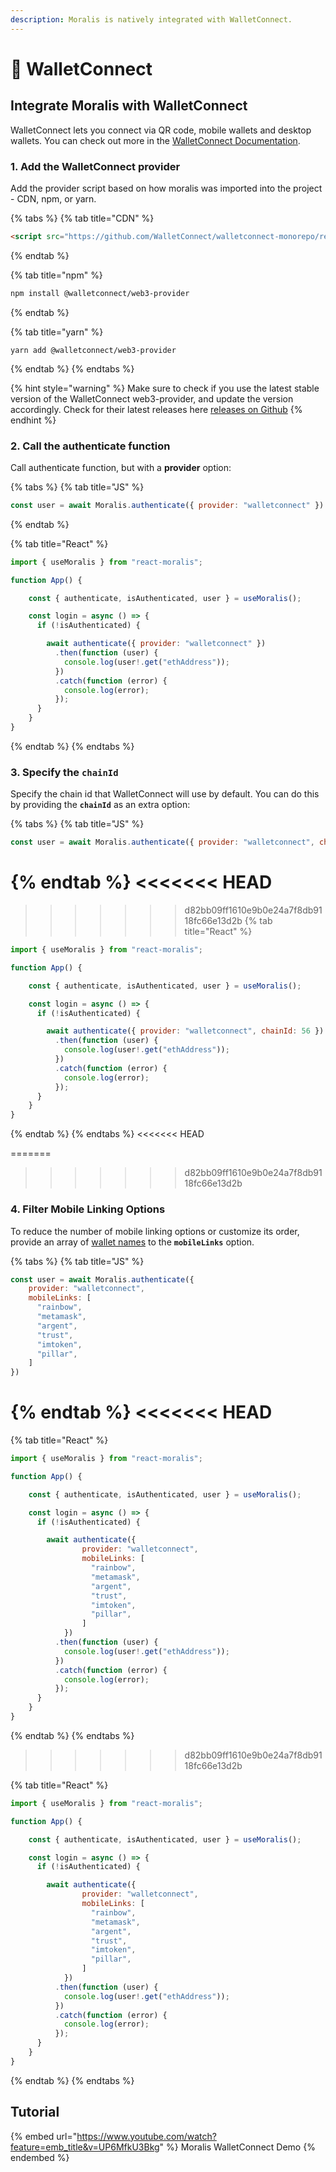 ```yaml
---
description: Moralis is natively integrated with WalletConnect.
---
```


# 📲 WalletConnect

## Integrate Moralis with WalletConnect

WalletConnect lets you connect via QR code, mobile wallets and desktop wallets. You can check out more in the [WalletConnect Documentation](https://docs.walletconnect.com).

### 1. Add the WalletConnect provider

Add the provider script based on how moralis was imported into the project - CDN, npm, or yarn.

{% tabs %}
{% tab title="CDN" %}
```html
<script src="https://github.com/WalletConnect/walletconnect-monorepo/releases/download/1.7.1/web3-provider.min.js"></script>
```
{% endtab %}

{% tab title="npm" %}
```bash
npm install @walletconnect/web3-provider
```
{% endtab %}

{% tab title="yarn" %}
```
yarn add @walletconnect/web3-provider
```
{% endtab %}
{% endtabs %}

{% hint style="warning" %}
Make sure to check if you use the latest stable version of the WalletConnect web3-provider, and update the version accordingly. Check for their latest releases here [releases on Github](https://github.com/WalletConnect/walletconnect-monorepo/releases/)
{% endhint %}

### 2. Call the authenticate function

Call authenticate function, but with a **provider** option:

{% tabs %}
{% tab title="JS" %}
```javascript
const user = await Moralis.authenticate({ provider: "walletconnect" })
```
{% endtab %}

{% tab title="React" %}
```javascript
import { useMoralis } from "react-moralis";

function App() {

    const { authenticate, isAuthenticated, user } = useMoralis();

    const login = async () => {
      if (!isAuthenticated) {

        await authenticate({ provider: "walletconnect" })
          .then(function (user) {
            console.log(user!.get("ethAddress"));
          })
          .catch(function (error) {
            console.log(error);
          });
      }
    }
}
```
{% endtab %}
{% endtabs %}

### 3. Specify the `chainId`

Specify the chain id that WalletConnect will use by default. You can do this by providing the **`chainId`** as an extra option:

{% tabs %}
{% tab title="JS" %}
```javascript
const user = await Moralis.authenticate({ provider: "walletconnect", chainId: 56 })
```
{% endtab %}
<<<<<<< HEAD
=======

>>>>>>> d82bb09ff1610e9b0e24a7f8db9118fc66e13d2b
{% tab title="React" %}
```javascript
import { useMoralis } from "react-moralis";

function App() {

    const { authenticate, isAuthenticated, user } = useMoralis();

    const login = async () => {
      if (!isAuthenticated) {

        await authenticate({ provider: "walletconnect", chainId: 56 })
          .then(function (user) {
            console.log(user!.get("ethAddress"));
          })
          .catch(function (error) {
            console.log(error);
          });
      }
    }
}
```
{% endtab %}
{% endtabs %}
<<<<<<< HEAD

=======
>>>>>>> d82bb09ff1610e9b0e24a7f8db9118fc66e13d2b

### 4. Filter Mobile Linking Options

To reduce the number of mobile linking options or customize its order, provide an array of [wallet names](https://walletconnect.com/registry?type=wallet) to the **`mobileLinks`** option.

{% tabs %}
{% tab title="JS" %}
```javascript
const user = await Moralis.authenticate({ 
    provider: "walletconnect", 
    mobileLinks: [
      "rainbow",
      "metamask",
      "argent",
      "trust",
      "imtoken",
      "pillar",
    ] 
})
```
{% endtab %}
<<<<<<< HEAD
=======

{% tab title="React" %}
```javascript
import { useMoralis } from "react-moralis";

function App() {

    const { authenticate, isAuthenticated, user } = useMoralis();

    const login = async () => {
      if (!isAuthenticated) {

        await authenticate({ 
                provider: "walletconnect", 
                mobileLinks: [
                  "rainbow",
                  "metamask",
                  "argent",
                  "trust",
                  "imtoken",
                  "pillar",
                ] 
            })
          .then(function (user) {
            console.log(user!.get("ethAddress"));
          })
          .catch(function (error) {
            console.log(error);
          });
      }
    }
}
```
{% endtab %}
{% endtabs %}
>>>>>>> d82bb09ff1610e9b0e24a7f8db9118fc66e13d2b

{% tab title="React" %}
```javascript
import { useMoralis } from "react-moralis";

function App() {

    const { authenticate, isAuthenticated, user } = useMoralis();

    const login = async () => {
      if (!isAuthenticated) {

        await authenticate({ 
                provider: "walletconnect", 
                mobileLinks: [
                  "rainbow",
                  "metamask",
                  "argent",
                  "trust",
                  "imtoken",
                  "pillar",
                ] 
            })
          .then(function (user) {
            console.log(user!.get("ethAddress"));
          })
          .catch(function (error) {
            console.log(error);
          });
      }
    }
}
```
{% endtab %}
{% endtabs %}
## Tutorial

{% embed url="https://www.youtube.com/watch?feature=emb_title&v=UP6MfkU3Bkg" %}
Moralis WalletConnect Demo
{% endembed %}
